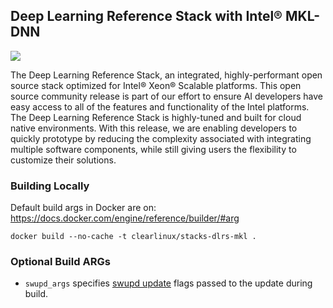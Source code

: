 ## Deep Learning Reference Stack with Intel® MKL-DNN

[![](https://images.microbadger.com/badges/image/clearlinux/stacks-dlrs-mkl.svg)](http://microbadger.com/images/clearlinux/stacks-dlrs-mkl "Get your own image badge on microbadger.com")

The Deep Learning Reference Stack, an integrated, highly-performant open source
stack optimized for Intel® Xeon® Scalable platforms. This open source community
release is part of our effort to ensure AI developers have easy access to all
of the features and functionality of the Intel platforms.  The Deep Learning
Reference Stack is highly-tuned and built for cloud native environments. With
this release, we are enabling developers to quickly prototype by reducing the
complexity associated with integrating multiple software components, while
still giving users the flexibility to customize their solutions.

### Building Locally

Default build args in Docker are on: https://docs.docker.com/engine/reference/builder/#arg

```
docker build --no-cache -t clearlinux/stacks-dlrs-mkl .
```

### Optional Build ARGs

* `swupd_args` specifies [swupd update](https://clearlinux.org/documentation/clear-linux/guides/maintenance/swupd-guide#perform-a-manual-update) flags passed to the update during build.
